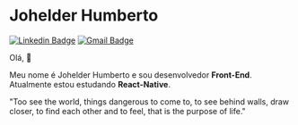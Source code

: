 # Johelder Humberto

[![Linkedin Badge](https://img.shields.io/badge/-Johelder%20Humberto-17171A?style=flat-square&logo=Linkedin&logoColor=white&link=https://www.linkedin.com/in/johelder-humberto-3911731b1/)](https://www.linkedin.com/in/johelder-humberto-3911731b1/) 
[![Gmail Badge](https://img.shields.io/badge/-johelder.arj@gmail.com-17171A?style=flat-square&logo=Gmail&logoColor=white&link=mailto:johelder.arj@gmail.com)](mailto:johelder.arj@gmail.com)

Olá, :mage:

Meu nome é Johelder Humberto e sou desenvolvedor **Front-End**.  
Atualmente estou estudando **React-Native**.

"Too see the world, things dangerous to come to, to see behind walls, draw closer, to find each other and to feel, that is the purpose of life."
